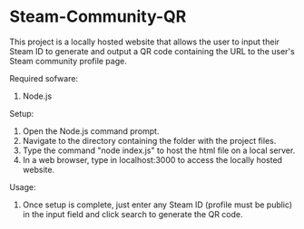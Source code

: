 # Steam-Community-QR
This project is a locally hosted website that allows the user to input their Steam ID to generate and output a QR code containing the URL to the user's Steam community profile page.

Required sofware: 
1) Node.js

Setup:
1) Open the Node.js command prompt.
2) Navigate to the directory containing the folder with the project files.
3) Type the command "node index.js" to host the html file on a local server.
4) In a web browser, type in localhost:3000 to access the locally hosted website.

Usage:
1) Once setup is complete, just enter any Steam ID (profile must be public) in the input field and click search to generate the QR code.
